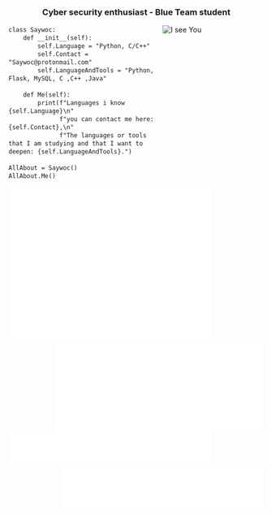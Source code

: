 <h3 align = "center">Cyber security enthusiast - Blue Team student</h3>
<p>
	<a>
		<img align="right" src="I_see_you.gif" alt="I see You" width = "200">
		</a>	
</p>

```Py
class Saywoc:
    def __init__(self):
        self.Language = "Python, C/C++"
        self.Contact =  "Saywoc@protonmail.com"
        self.LanguageAndTools = "Python, Flask, MySQL, C ,C++ ,Java"
	
    def Me(self):
        print(f"Languages i know {self.Language}\n"
              f"you can contact me here: {self.Contact},\n"
              f"The languages or tools that I am studying and that I want to deepen: {self.LanguageAndTools}.")
	      
AllAbout = Saywoc()
AllAbout.Me()
```
<p>
	<a>
        	<img src="github-metrics.svg" alt="Metrics" width = "400">
		<img align= "right" src="/metrics.plugin.isocalendar.svg" alt="Metrics" width = "410">		
    		</a>
	<a>
		<img src="/metrics.plugin.topics.icons.svg" alt="Metrics" width = "400">
    		<img align= "right" src="/metrics.plugin.languages.details.svg" alt="Metrics"  width = "400">    
		</a>
</p>
